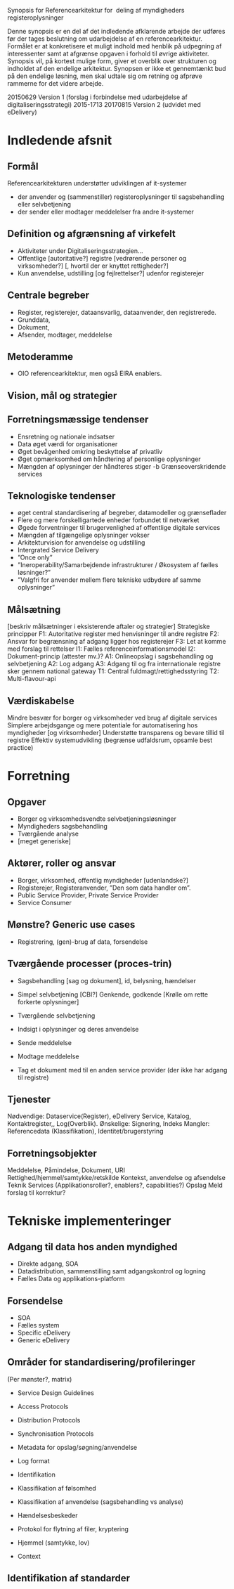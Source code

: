 Synopsis for
Referencearkitektur for  deling af myndigheders registeroplysninger

Denne synopsis er en del af det indledende afklarende arbejde der udføres før der tages beslutning om udarbejdelse af en referencearkitektur. Formålet er at konkretisere et muligt indhold med henblik på udpegning af interessenter samt at afgrænse opgaven i forhold til øvrige aktiviteter.
Synopsis vil, på kortest mulige form, giver et overblik over strukturen og indholdet af den endelige arkitektur. Synopsen er ikke et gennemtænkt bud på den endelige løsning, men skal udtale sig om retning og afprøve rammerne for det videre arbejde.

20150629 Version 1 (forslag i forbindelse med udarbejdelse af digitaliseringsstrategi) 2015-1713
20170815 Version 2 (udvidet med eDelivery)
# Indledende afsnit
## Formål
Referencearkitekturen understøtter udviklingen af it-systemer
- der anvender og (sammenstiller) registeroplysninger til sagsbehandling eller selvbetjening
- der sender eller modtager meddelelser fra andre it-systemer
## Definition og afgrænsning af virkefelt
- Aktiviteter under Digitaliseringsstrategien… 
- Offentlige [autoritative?] registre [vedrørende personer og virksomheder?] [, hvortil der er knyttet rettigheder?]
- Kun anvendelse, udstilling [og fejlrettelser?] udenfor registerejer
## Centrale begreber
- Register, registerejer, dataansvarlig, dataanvender, den registrerede.
- Grunddata,
- Dokument,
- Afsender, modtager, meddelelse 
## Metoderamme
- OIO referencearkitektur, men også EIRA enablers. 
## Vision, mål og strategier
## Forretningsmæssige tendenser
- Ensretning og nationale indsatser 
- Data øget værdi for organisationer
- Øget bevågenhed omkring beskyttelse af privatliv
- Øget opmærksomhed om håndtering af personlige oplysninger
- Mængden af oplysninger der håndteres stiger
-b Grænseoverskridende services
## Teknologiske tendenser
- øget central standardisering af begreber, datamodeller og grænseflader
- Flere og mere forskelligartede enheder forbundet til netværket
- Øgede forventninger til brugervenlighed af offentlige digitale services
- Mængden af tilgængelige oplysninger vokser
- Arkitekturvision for anvendelse og udstilling
- Intergrated Service Delivery
- ”Once only”
- ”Ineroperability/Samarbejdende infrastrukturer / Økosystem af fælles løsninger?”
- ”Valgfri for anvender mellem flere tekniske udbydere af samme oplysninger”

## Målsætning
[beskriv målsætninger i eksisterende aftaler og strategier]
Strategiske principper
F1: Autoritative register med henvisninger til andre registre 
F2: Ansvar for begrænsning af adgang ligger hos registerejer
F3: Let at komme med forslag til rettelser
I1: Fælles referenceinformationsmodel
I2: Dokument-princip (attester mv.)?
A1: Onlineopslag i sagsbehandling og selvbetjening
A2: Log adgang
A3: Adgang til og fra internationale registre sker gennem national gateway
T1: Central fuldmagt/rettighedsstyring
T2: Multi-flavour-api

## Værdiskabelse
Mindre besvær for borger og virksomheder ved brug af digitale services
Simplere arbejdsgange og mere potentiale for automatisering hos myndigheder [og virksomheder]
Understøtte transparens og bevare tillid til registre
Effektiv systemudvikling (begrænse udfaldsrum, opsamle best practice)


# Forretning
## Opgaver
 - Borger og virksomhedsvendte selvbetjeningsløsninger
 - Myndigheders sagsbehandling
 - Tværgående analyse
 - [meget generiske]
## Aktører, roller og ansvar
- Borger, virksomhed, offentlig myndigheder [udenlandske?]
- Registerejer, Registeranvender, ”Den som data handler om”. 
- Public Service Provider, Private Service Provider
- Service Consumer
## Mønstre? Generic use cases
- Registrering, (gen)-brug af data, forsendelse 

## Tværgående processer (proces-trin)

 - Sagsbehandling [sag og dokument], id, belysning, hændelser
 - Simpel selvbetjening [CBI?] Genkende, godkende [Krølle om rette forkerte oplysninger]
 - Tværgående selvbetjening 
 
 - Indsigt i oplysninger og deres anvendelse
 
 - Sende meddelelse
 - Modtage meddelelse
 - Tag et dokument med til en anden service provider (der ikke har adgang til registre)
 
## Tjenester

Nødvendige: Dataservice(Register), eDelivery Service, Katalog, Kontaktregister,, Log(Overblik).
Ønskelige: Signering, Indeks
Mangler: Referencedata (Klassifikation), Identitet/brugerstyring

## Forretningsobjekter

Meddelelse, Påmindelse, Dokument, URI
Rettighed/hjemmel/samtykke/retskilde
Kontekst, anvendelse og afsendelse 
Teknik
Services 
(Applikationsroller?, enablers?, capabilities?)
Opslag
Meld forslag til korrektur?

# Tekniske implementeringer

## Adgang til data hos anden myndighed
- Direkte adgang, SOA
- Datadistribution, sammenstilling samt adgangskontrol og logning
- Fælles Data og applikations-platform
## Forsendelse
 - SOA
 - Fælles system
 - Specific eDelivery
 - Generic eDelivery

## Områder for standardisering/profileringer
(Per mønster?, matrix)
- Service Design Guidelines
- Access Protocols
- Distribution Protocols
- Synchronisation Protocols

- Metadata for opslag/søgning/anvendelse
- Log format
- Identifikation
- Klassifikation af følsomhed
- Klassifikation af anvendelse (sagsbehandling vs analyse)
- Hændelsesbeskeder
- Protokol for flytning af filer, kryptering
- Hjemmel (samtykke, lov)
- Context 

## Identifikation af standarder
